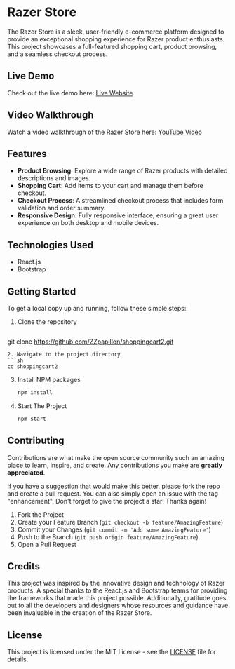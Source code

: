 # Razer Store

The Razer Store is a sleek, user-friendly e-commerce platform designed to provide an exceptional shopping experience for Razer product enthusiasts. This project showcases a full-featured shopping cart, product browsing, and a seamless checkout process.

## Live Demo

Check out the live demo here: [Live Website](https://shoppingcart2-753g.vercel.app/)

## Video Walkthrough

Watch a video walkthrough of the Razer Store here: [YouTube Video](https://www.youtube.com/watch?v=VgDdNdDa4oo)

## Features

- **Product Browsing**: Explore a wide range of Razer products with detailed descriptions and images.
- **Shopping Cart**: Add items to your cart and manage them before checkout.
- **Checkout Process**: A streamlined checkout process that includes form validation and order summary.
- **Responsive Design**: Fully responsive interface, ensuring a great user experience on both desktop and mobile devices.

## Technologies Used

- React.js
- Bootstrap
## Getting Started
To get a local copy up and running, follow these simple steps:

1. Clone the repository
   ```sh
  git clone https://github.com/ZZpapillon/shoppingcart2.git
   ```
2. Navigate to the project directory
   ```sh
   cd shoppingcart2
   ```
3. Install NPM packages
   ```sh
   npm install
   ```
4. Start The Project
   ```sh
   npm start
   ```

## Contributing

Contributions are what make the open source community such an amazing place to learn, inspire, and create. Any contributions you make are **greatly appreciated**.

If you have a suggestion that would make this better, please fork the repo and create a pull request. You can also simply open an issue with the tag "enhancement".
Don't forget to give the project a star! Thanks again!

1. Fork the Project
2. Create your Feature Branch (`git checkout -b feature/AmazingFeature`)
3. Commit your Changes (`git commit -m 'Add some AmazingFeature'`)
4. Push to the Branch (`git push origin feature/AmazingFeature`)
5. Open a Pull Request

## Credits

This project was inspired by the innovative design and technology of Razer products. A special thanks to the React.js and Bootstrap teams for providing the frameworks that made this project possible. Additionally, gratitude goes out to all the developers and designers whose resources and guidance have been invaluable in the creation of the Razer Store.

## License

This project is licensed under the MIT License - see the [LICENSE](LICENSE) file for details.
